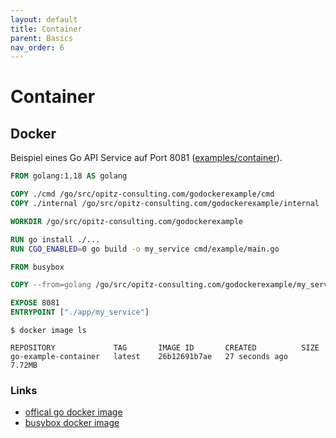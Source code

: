 ```yaml
---
layout: default
title: Container
parent: Basics
nav_order: 6
---
```


# Container

## Docker

Beispiel eines Go API Service auf Port 8081 ([examples/container](../examples/container)).
```Dockerfile
FROM golang:1.18 AS golang

COPY ./cmd /go/src/opitz-consulting.com/godockerexample/cmd
COPY ./internal /go/src/opitz-consulting.com/godockerexample/internal

WORKDIR /go/src/opitz-consulting.com/godockerexample

RUN go install ./...
RUN CGO_ENABLED=0 go build -o my_service cmd/example/main.go

FROM busybox

COPY --from=golang /go/src/opitz-consulting.com/godockerexample/my_service /app/my_service

EXPOSE 8081
ENTRYPOINT ["./app/my_service"]
```

```
$ docker image ls

REPOSITORY             TAG       IMAGE ID       CREATED          SIZE
go-example-container   latest    26b12691b7ae   27 seconds ago   7.72MB
```

### Links
- [offical go docker image](https://hub.docker.com/_/golang)
- [busybox docker image](https://hub.docker.com/_/busybox)
